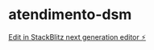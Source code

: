 # atendimento-dsm

[Edit in StackBlitz next generation editor ⚡️](https://stackblitz.com/~/github.com/Dsmconsultoria/atendimento-dsm)
